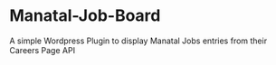 # Manatal-Job-Board
A simple Wordpress Plugin to display Manatal Jobs entries from their Careers Page API